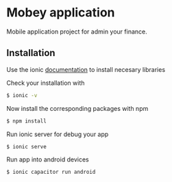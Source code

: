 # Mobey application
Mobile application project for admin your finance.

## Installation
Use the ionic [documentation](https://ionicframework.com/docs/intro/cli) to install necesary libraries 

Check your installation with
```bash
$ ionic -v
```


Now install the corresponding packages with npm
```bash
$ npm install
```

Run ionic server for debug your app
```bash
$ ionic serve
```

Run app into android devices
```bash
$ ionic capacitor run android
```

